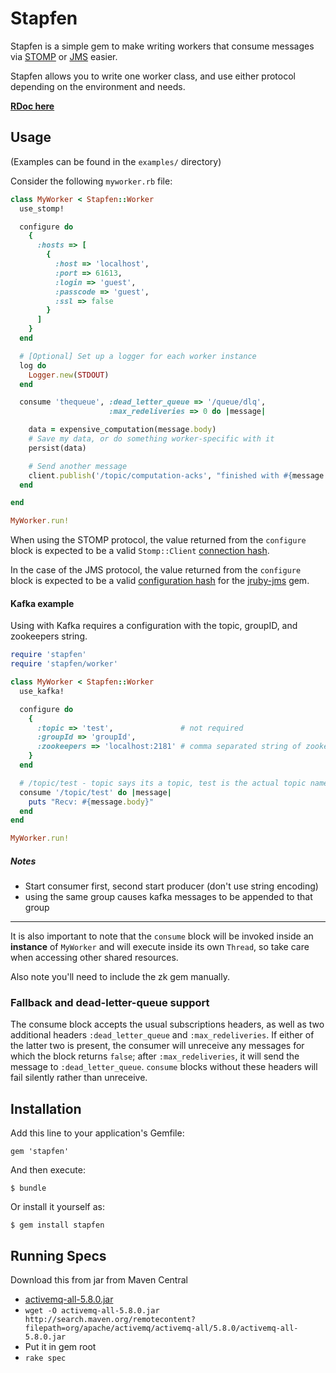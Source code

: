 # Stapfen


Stapfen is a simple gem to make writing workers that consume messages via
[STOMP](http://stomp.github.io/) or
[JMS](https://en.wikipedia.org/wiki/Java_Message_Service) easier.

Stapfen allows you to write one worker class, and use either protocol
depending on the environment and needs.


**[RDoc here](http://rdoc.info/github/lookout/stapfen/master/frames)**

## Usage

(Examples can be found in the `examples/` directory)


Consider the following `myworker.rb` file:

```ruby
class MyWorker < Stapfen::Worker
  use_stomp!

  configure do
    {
      :hosts => [
        {
          :host => 'localhost',
          :port => 61613,
          :login => 'guest',
          :passcode => 'guest',
          :ssl => false
        }
      ]
    }
  end

  # [Optional] Set up a logger for each worker instance
  log do
    Logger.new(STDOUT)
  end

  consume 'thequeue', :dead_letter_queue => '/queue/dlq',
                      :max_redeliveries => 0 do |message|

    data = expensive_computation(message.body)
    # Save my data, or do something worker-specific with it
    persist(data)

    # Send another message
    client.publish('/topic/computation-acks', "finished with #{message.message_id}")
  end

end

MyWorker.run!
```


When using the STOMP protocol, the value returned from the `configure` block is expected to be a valid
`Stomp::Client` [connection
hash](https://github.com/stompgem/stomp#hash-login-example-usage-this-is-the-recommended-login-technique).

In the case of the JMS protocol, the value returned from the `configure` block
is expected to be a valid [configuration
hash](https://github.com/reidmorrison/jruby-jms#consumer) for the
[jruby-jms](https://github.com/reidmorrison/jruby-jms) gem.

#### Kafka example

Using with Kafka requires a configuration with the topic, groupID, and zookeepers string.

```ruby
require 'stapfen'
require 'stapfen/worker'

class MyWorker < Stapfen::Worker
  use_kafka!

  configure do
    {
      :topic => 'test',               # not required
      :groupId => 'groupId',
      :zookeepers => 'localhost:2181' # comma separated string of zookeepers
    }
  end

  # /topic/test - topic says its a topic, test is the actual topic name
  consume '/topic/test' do |message|
    puts "Recv: #{message.body}"
  end
end

MyWorker.run!
```

##### Notes
* Start consumer first, second start producer (don't use string encoding)
* using the same group causes kafka messages to be appended to that group
---

It is also important to note that the `consume` block will be invoked inside an
**instance** of `MyWorker` and will execute inside its own `Thread`, so take
care when accessing other shared resources.

Also note you'll need to include the zk gem manually.

### Fallback and dead-letter-queue support

The consume block accepts the usual subscriptions headers, as well as two
additional headers `:dead_letter_queue` and `:max_redeliveries`.  If either of
the latter two is present, the consumer will unreceive any messages for which
the block returns `false`; after `:max_redeliveries`, it will send the message
to `:dead_letter_queue`.  `consume` blocks without these headers will fail
silently rather than unreceive.


## Installation

Add this line to your application's Gemfile:

    gem 'stapfen'

And then execute:

    $ bundle

Or install it yourself as:

    $ gem install stapfen

## Running Specs

Download this from jar from Maven Central
  * [activemq-all-5.8.0.jar](http://search.maven.org/#artifactdetails%7Corg.apache.activemq%7Cactivemq-all%7C5.8.0%7Cjar)
  * `wget -O activemq-all-5.8.0.jar http://search.maven.org/remotecontent?filepath=org/apache/activemq/activemq-all/5.8.0/activemq-all-5.8.0.jar`
  * Put it in gem root
  * ```rake spec```

